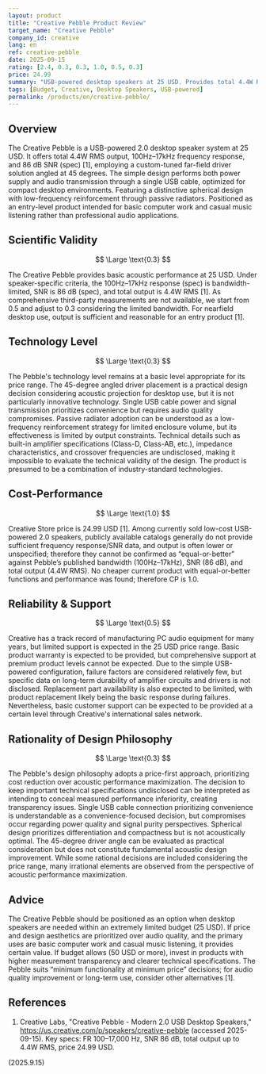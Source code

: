 ```yaml
---
layout: product
title: "Creative Pebble Product Review"
target_name: "Creative Pebble"
company_id: creative
lang: en
ref: creative-pebble
date: 2025-09-15
rating: [2.4, 0.3, 0.3, 1.0, 0.5, 0.3]
price: 24.99
summary: "USB-powered desktop speakers at 25 USD. Provides total 4.4W RMS output, 100Hz–17kHz frequency response, and 86 dB SNR (spec) [1]. Third-party comprehensive measurements are limited, but it delivers sufficient basic performance for entry use. No cheaper current product with equal-or-better functions and performance was found; price rationality is high."
tags: [Budget, Creative, Desktop Speakers, USB-powered]
permalink: /products/en/creative-pebble/
---
```

## Overview

The Creative Pebble is a USB-powered 2.0 desktop speaker system at 25 USD. It offers total 4.4W RMS output, 100Hz–17kHz frequency response, and 86 dB SNR (spec) [1], employing a custom-tuned far-field driver solution angled at 45 degrees. The simple design performs both power supply and audio transmission through a single USB cable, optimized for compact desktop environments. Featuring a distinctive spherical design with low-frequency reinforcement through passive radiators. Positioned as an entry-level product intended for basic computer work and casual music listening rather than professional audio applications.

## Scientific Validity

$$ \Large \text{0.3} $$

The Creative Pebble provides basic acoustic performance at 25 USD. Under speaker-specific criteria, the 100Hz–17kHz response (spec) is bandwidth-limited, SNR is 86 dB (spec), and total output is 4.4W RMS [1]. As comprehensive third-party measurements are not available, we start from 0.5 and adjust to 0.3 considering the limited bandwidth. For nearfield desktop use, output is sufficient and reasonable for an entry product [1].

## Technology Level

$$ \Large \text{0.3} $$

The Pebble's technology level remains at a basic level appropriate for its price range. The 45-degree angled driver placement is a practical design decision considering acoustic projection for desktop use, but it is not particularly innovative technology. Single USB cable power and signal transmission prioritizes convenience but requires audio quality compromises. Passive radiator adoption can be understood as a low-frequency reinforcement strategy for limited enclosure volume, but its effectiveness is limited by output constraints. Technical details such as built-in amplifier specifications (Class-D, Class-AB, etc.), impedance characteristics, and crossover frequencies are undisclosed, making it impossible to evaluate the technical validity of the design. The product is presumed to be a combination of industry-standard technologies.

## Cost-Performance

$$ \Large \text{1.0} $$

Creative Store price is 24.99 USD [1]. Among currently sold low-cost USB-powered 2.0 speakers, publicly available catalogs generally do not provide sufficient frequency response/SNR data, and output is often lower or unspecified; therefore they cannot be confirmed as “equal-or-better” against Pebble’s published bandwidth (100Hz–17kHz), SNR (86 dB), and total output (4.4W RMS). No cheaper current product with equal-or-better functions and performance was found; therefore CP is 1.0.

## Reliability & Support

$$ \Large \text{0.5} $$

Creative has a track record of manufacturing PC audio equipment for many years, but limited support is expected in the 25 USD price range. Basic product warranty is expected to be provided, but comprehensive support at premium product levels cannot be expected. Due to the simple USB-powered configuration, failure factors are considered relatively few, but specific data on long-term durability of amplifier circuits and drivers is not disclosed. Replacement part availability is also expected to be limited, with product replacement likely being the basic response during failures. Nevertheless, basic customer support can be expected to be provided at a certain level through Creative's international sales network.

## Rationality of Design Philosophy

$$ \Large \text{0.3} $$

The Pebble's design philosophy adopts a price-first approach, prioritizing cost reduction over acoustic performance maximization. The decision to keep important technical specifications undisclosed can be interpreted as intending to conceal measured performance inferiority, creating transparency issues. Single USB cable connection prioritizing convenience is understandable as a convenience-focused decision, but compromises occur regarding power quality and signal purity perspectives. Spherical design prioritizes differentiation and compactness but is not acoustically optimal. The 45-degree driver angle can be evaluated as practical consideration but does not constitute fundamental acoustic design improvement. While some rational decisions are included considering the price range, many irrational elements are observed from the perspective of acoustic performance maximization.

## Advice

The Creative Pebble should be positioned as an option when desktop speakers are needed within an extremely limited budget (25 USD). If price and design aesthetics are prioritized over audio quality, and the primary uses are basic computer work and casual music listening, it provides certain value. If budget allows (50 USD or more), invest in products with higher measurement transparency and clearer technical specifications. The Pebble suits “minimum functionality at minimum price” decisions; for audio quality improvement or long-term use, consider other alternatives [1].

## References

1. Creative Labs, "Creative Pebble - Modern 2.0 USB Desktop Speakers," https://us.creative.com/p/speakers/creative-pebble (accessed 2025-09-15). Key specs: FR 100–17,000 Hz, SNR 86 dB, total output up to 4.4W RMS, price 24.99 USD.

(2025.9.15)